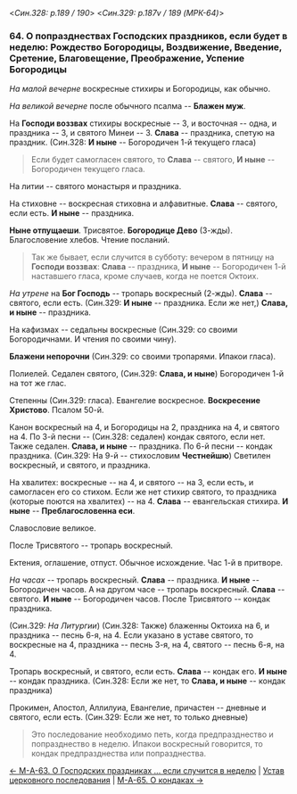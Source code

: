 
<*Син.328: p.189 / 190*>
<*Син.329: p.187v / 189 (МРК-64)*>

### 64. О попразднествах Господских праздников, если будет в неделю: Рождество Богородицы, Воздвижение, Введение, Сретение, Благовещение, Преображение, Успение Богородицы

*На малой вечерне* воскресные стихиры и Богородицы, как обычно. 

*На великой вечерне* после обычного псалма -- **Блажен муж**. 

На **Господи воззвах** стихиры воскресные -- 3, и восточная -- одна, и праздника -- 3, 
и святого Минеи -- 3. 
**Слава** -- праздника, спетую на праздник.
(Син.328: **И ныне** -- Богородичен 1-й текущего гласа) 

> Если будет самогласен святого, то **Слава** -- святого, **И ныне** -- 
> Богородичен текущего гласа.

На литии -- святого монастыря и праздника. 

На стиховне -- воскресная стиховна и алфавитные. 
**Слава** -- святого, если есть. 
**И ныне** -- праздника. 

**Ныне отпущаеши**. Трисвятое. **Богородице Дево** (3-жды). 
Благословение хлебов. Чтение посланий. 

> Так же бывает, если случится в субботу: вечером в пятницу 
> на **Господи воззвах**: **Слава** -- праздника, 
> **И ныне** -- Богородичен 1-й наставшего гласа, кроме случаев, когда 
> не поется Октоих.

*На утрене* на **Бог Господь** -- тропарь воскресный (2-жды). 
**Слава** -- святого, если есть.
(Син.329: **И ныне** -- праздника. Если же нет,)
**Слава, и ныне** -- праздника. 

На кафизмах -- седальны воскресные 
(Син.329: со своими Богородичнами. И чтения по своими чину).

**Блажени непорочни** (Син.329: со своими тропарями. Ипакои гласа). 

Полиелей. Седален святого, (Син.329: **Слава, и ныне**) Богородичен 1-й на тот же глас. 

Степенны (Син.329: гласа). 
Евангелие воскресное. 
**Воскресение Христово**. 
Псалом 50-й. 

Канон воскресный на 4, и Богородицы на 2, праздника на 4, и святого на 4. 
По 3-й песни -- (Син.328: седален) кондак святого, если нет. 
Также седален. **Слава, и ныне** -- праздника. 
По 6-й песни -- кондак праздника.
(Син.329: На 9-й -- стихословим **Честнейшю**)
Светилен воскресный, и святого, и праздника. 

На хвалитех: воскресные -- на 4, и святого -- на 3, если есть, и самогласен его со стихом. 
Если же нет стихир святого, то праздника (которые поются на хвалитех) -- на 4. 
**Слава** -- евангельская стихира. **И ныне** -- **Преблагословенна еси**. 

Славословие великое. 

После Трисвятого -- тропарь воскресный. 

Ектения, оглашение, отпуст. 
Обычное исхождение. Час 1-й в притворе. 

*На часах* -- тропарь воскресный. **Слава** -- праздника.
**И ныне** -- Богородичен часов. 
А на другом часе -- тропарь воскресный. **Слава** -- святого.
**И ныне** -- Богородичен часов.
После Трисвятого -- кондак праздника.

(Син.329: *На Литургии*) (Син.328: Также) блаженны Октоиха на 6, 
и праздника -- песнь 6-я, на 4. 
Если указано в уставе святого, то воскресные на 4,
праздника -- песнь 3-я, на 4, святого -- песнь 6-я, на 4.

Тропарь воскресный, и святого, если есть. 
**Слава** -- кондак его. **И ныне** -- кондак праздника.
(Син.328: Если же нет, то **Слава, и ныне** -- кондак праздника)

Прокимен, Апостол, Аллилуиа, Евангелие, причастен -- дневные и святого, 
если есть.
(Син.329: Если же нет, то только дневные)

> Это последование необходимо петь, когда предпразднество и попразднество 
> в неделю. Ипакои воскресный говорится, то кондак предпразднества 
> или попразднества.

[← М-A-63. О Господских праздниках ... если случится в неделю](m_a_063)
| [Устав церковного последования](README.md)
| [М-A-65. О кондаках →](m_a_065.md)
